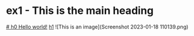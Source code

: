 # ex1 - This is the main heading 

[# h0 Hello world!](https://app.terokarvinen.com/course/13)
    [h1](https://app.terokarvinen.com/course/13)
    ![This is an image](Screenshot 2023-01-18 110139.png)
